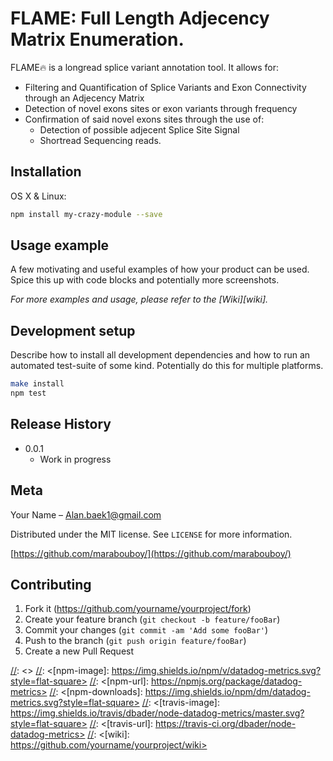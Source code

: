# FLAME: Full Length Adjecency Matrix Enumeration.
FLAME:fire: is a longread splice variant annotation tool. It allows for:  
- Filtering and Quantification of Splice Variants and Exon Connectivity through an Adjecency Matrix
- Detection of novel exons sites or exon variants through frequency
- Confirmation of said novel exons sites through the use of:
  - Detection of possible adjecent Splice Site Signal
  - Shortread Sequencing reads.

[//]: <[![NPM Version][npm-image]][npm-url]>
[//]: <[![Build Status][travis-image]][travis-url]>
[//]: <[![Downloads Stats][npm-downloads]][npm-url]>

[//]: <![](header.png)>

## Installation

OS X & Linux:

```sh
npm install my-crazy-module --save
```

## Usage example

A few motivating and useful examples of how your product can be used. Spice this up with code blocks and potentially more screenshots.

_For more examples and usage, please refer to the [Wiki][wiki]._

## Development setup

Describe how to install all development dependencies and how to run an automated test-suite of some kind. Potentially do this for multiple platforms.

```sh
make install
npm test
```

## Release History

* 0.0.1
    * Work in progress

## Meta

Your Name – Alan.baek1@gmail.com

Distributed under the MIT license. See ``LICENSE`` for more information.

[https://github.com/marabouboy/](https://github.com/marabouboy/)

## Contributing

1. Fork it (<https://github.com/yourname/yourproject/fork>)
2. Create your feature branch (`git checkout -b feature/fooBar`)
3. Commit your changes (`git commit -am 'Add some fooBar'`)
4. Push to the branch (`git push origin feature/fooBar`)
5. Create a new Pull Request

[//]: <<!-- Markdown link & img dfn's -->>
[//]: <[npm-image]: https://img.shields.io/npm/v/datadog-metrics.svg?style=flat-square>
[//]: <[npm-url]: https://npmjs.org/package/datadog-metrics>
[//]: <[npm-downloads]: https://img.shields.io/npm/dm/datadog-metrics.svg?style=flat-square>
[//]: <[travis-image]: https://img.shields.io/travis/dbader/node-datadog-metrics/master.svg?style=flat-square>
[//]: <[travis-url]: https://travis-ci.org/dbader/node-datadog-metrics>
[//]: <[wiki]: https://github.com/yourname/yourproject/wiki>
